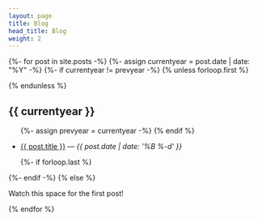```yaml
---
layout: page
title: Blog
head_title: Blog
weight: 2
---
```


{%- for post in site.posts -%}
{%- assign currentyear = post.date | date: "%Y" -%}
{%- if currentyear != prevyear -%}
  {% unless forloop.first %}
</ul>
  {% endunless %}
<h2 id="{{ currentyear }}">{{ currentyear }}</h2>
<ul>
  {%- assign prevyear = currentyear -%}
{% endif %}
  <li>
    <p><a href="{{ post.url | prepend: site.baseurl }}">{{ post.title }}</a> — <span style="font-style: italic">{{ post.date | date: '%B %-d' }}</span></p>
  </li>
{%- if forloop.last %}
</ul>
{%- endif -%}
{% else %}
<p>Watch this space for the first post!</p>
{% endfor %}